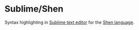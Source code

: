 # Sublime/Shen

Syntax highlighting in [Sublime text editor](https://www.sublimetext.com/) for the [Shen language](http://www.shenlanguage.org/).
